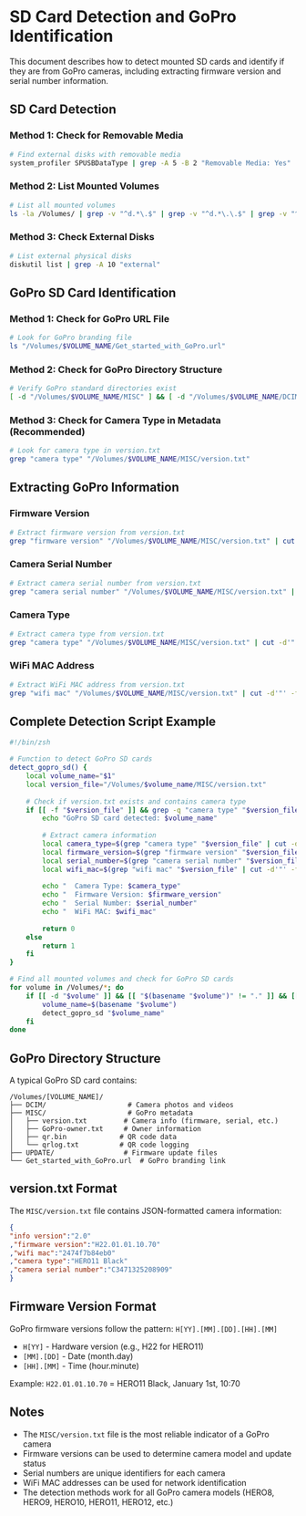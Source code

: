 # SD Card Detection and GoPro Identification

This document describes how to detect mounted SD cards and identify if they are from GoPro cameras, including extracting firmware version and serial number information.

## SD Card Detection

### Method 1: Check for Removable Media
```bash
# Find external disks with removable media
system_profiler SPUSBDataType | grep -A 5 -B 2 "Removable Media: Yes"
```

### Method 2: List Mounted Volumes
```bash
# List all mounted volumes
ls -la /Volumes/ | grep -v "^d.*\.$" | grep -v "^d.*\.\.$" | grep -v "^total"
```

### Method 3: Check External Disks
```bash
# List external physical disks
diskutil list | grep -A 10 "external"
```

## GoPro SD Card Identification

### Method 1: Check for GoPro URL File
```bash
# Look for GoPro branding file
ls "/Volumes/$VOLUME_NAME/Get_started_with_GoPro.url"
```

### Method 2: Check for GoPro Directory Structure
```bash
# Verify GoPro standard directories exist
[ -d "/Volumes/$VOLUME_NAME/MISC" ] && [ -d "/Volumes/$VOLUME_NAME/DCIM" ]
```

### Method 3: Check for Camera Type in Metadata (Recommended)
```bash
# Look for camera type in version.txt
grep "camera type" "/Volumes/$VOLUME_NAME/MISC/version.txt"
```

## Extracting GoPro Information

### Firmware Version
```bash
# Extract firmware version from version.txt
grep "firmware version" "/Volumes/$VOLUME_NAME/MISC/version.txt" | cut -d'"' -f4
```

### Camera Serial Number
```bash
# Extract camera serial number from version.txt
grep "camera serial number" "/Volumes/$VOLUME_NAME/MISC/version.txt" | cut -d'"' -f4
```

### Camera Type
```bash
# Extract camera type from version.txt
grep "camera type" "/Volumes/$VOLUME_NAME/MISC/version.txt" | cut -d'"' -f4
```

### WiFi MAC Address
```bash
# Extract WiFi MAC address from version.txt
grep "wifi mac" "/Volumes/$VOLUME_NAME/MISC/version.txt" | cut -d'"' -f4
```

## Complete Detection Script Example

```bash
#!/bin/zsh

# Function to detect GoPro SD cards
detect_gopro_sd() {
    local volume_name="$1"
    local version_file="/Volumes/$volume_name/MISC/version.txt"
    
    # Check if version.txt exists and contains camera type
    if [[ -f "$version_file" ]] && grep -q "camera type" "$version_file"; then
        echo "GoPro SD card detected: $volume_name"
        
        # Extract camera information
        local camera_type=$(grep "camera type" "$version_file" | cut -d'"' -f4)
        local firmware_version=$(grep "firmware version" "$version_file" | cut -d'"' -f4)
        local serial_number=$(grep "camera serial number" "$version_file" | cut -d'"' -f4)
        local wifi_mac=$(grep "wifi mac" "$version_file" | cut -d'"' -f4)
        
        echo "  Camera Type: $camera_type"
        echo "  Firmware Version: $firmware_version"
        echo "  Serial Number: $serial_number"
        echo "  WiFi MAC: $wifi_mac"
        
        return 0
    else
        return 1
    fi
}

# Find all mounted volumes and check for GoPro SD cards
for volume in /Volumes/*; do
    if [[ -d "$volume" ]] && [[ "$(basename "$volume")" != "." ]] && [[ "$(basename "$volume")" != ".." ]]; then
        volume_name=$(basename "$volume")
        detect_gopro_sd "$volume_name"
    fi
done
```

## GoPro Directory Structure

A typical GoPro SD card contains:

```
/Volumes/[VOLUME_NAME]/
├── DCIM/                    # Camera photos and videos
├── MISC/                    # GoPro metadata
│   ├── version.txt         # Camera info (firmware, serial, etc.)
│   ├── GoPro-owner.txt     # Owner information
│   ├── qr.bin             # QR code data
│   └── qrlog.txt          # QR code logging
├── UPDATE/                 # Firmware update files
└── Get_started_with_GoPro.url  # GoPro branding link
```

## version.txt Format

The `MISC/version.txt` file contains JSON-formatted camera information:

```json
{
"info version":"2.0"
,"firmware version":"H22.01.01.10.70"
,"wifi mac":"2474f7b84eb0"
,"camera type":"HERO11 Black"
,"camera serial number":"C3471325208909"
}
```

## Firmware Version Format

GoPro firmware versions follow the pattern: `H[YY].[MM].[DD].[HH].[MM]`

- `H[YY]` - Hardware version (e.g., H22 for HERO11)
- `[MM].[DD]` - Date (month.day)
- `[HH].[MM]` - Time (hour.minute)

Example: `H22.01.01.10.70` = HERO11 Black, January 1st, 10:70

## Notes

- The `MISC/version.txt` file is the most reliable indicator of a GoPro camera
- Firmware versions can be used to determine camera model and update status
- Serial numbers are unique identifiers for each camera
- WiFi MAC addresses can be used for network identification
- The detection methods work for all GoPro camera models (HERO8, HERO9, HERO10, HERO11, HERO12, etc.) 